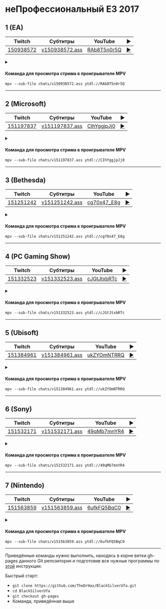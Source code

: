 <!-- video.js -->
<link href="https://cdnjs.cloudflare.com/ajax/libs/video.js/6.3.3/video-js.css" rel="stylesheet">
<script src="https://cdnjs.cloudflare.com/ajax/libs/video.js/6.3.3/video.js"></script>
<!-- videojs-youtube -->
<script src="https://cdnjs.cloudflare.com/ajax/libs/videojs-youtube/2.4.1/Youtube.js"></script>
<!-- libjass -->
<link href="https://cdn.jsdelivr.net/npm/libjass@0.11.0/libjass.css" rel="stylesheet">
<script src="https://cdn.jsdelivr.net/npm/libjass@0.11.0/libjass.js"></script>
<!-- videojs-ass -->
<link href="https://cdn.jsdelivr.net/npm/videojs-ass@0.8.0/src/videojs.ass.css" rel="stylesheet">
<script src="https://cdn.jsdelivr.net/npm/videojs-ass@0.8.0/src/videojs.ass.js"></script>
<!-- videojs-resolution-switcher -->
<script src="https://cdn.jsdelivr.net/npm/videojs-resolution-switcher@0.4.2/lib/videojs-resolution-switcher.min.js"></script>

<script>
function createPlayer(id, youtube, twitch) {
  videojs(id, {
    controls: true,
    nativeControlsForTouch: false,
    width: 640,
    height: 360,
    fluid: true,
    plugins: {
      ass: {
        src: ["../chats/v" + twitch + ".ass"],
        delay: -0.1,
      },
      videoJsResolutionSwitcher: {
        default: 'high',
        dynamicLabel: true
      }
    },
    techOrder: ["youtube"],
    sources: [{
      "type": "video/youtube",
      "src": "https://www.youtube.com/watch?v=" + youtube
    }]
  });
}
</script>

# неПрофессиональный E3 2017

## 1 (EA)

| Twitch | Субтитры | YouTube | ▶ |
| ------ | -------- | ------- | - |
| [150938572](https://www.twitch.tv/videos/150938572) | [v150938572.ass](../chats/v150938572.ass) | [RAb8T5n0r5Q](https://www.youtube.com/watch?v=RAb8T5n0r5Q) | <a href="/src/player.html?v=RAb8T5n0r5Q&s=150938572" onclick="return openPlayer150938572()">▶</a> |

<script>
  function openPlayer150938572() {
    createPlayer("player-RAb8T5n0r5Q", "RAb8T5n0r5Q", "150938572");
    document.getElementById("spoiler-RAb8T5n0r5Q").click();
    return false;
  }
</script>

<details>
  <summary id="spoiler-RAb8T5n0r5Q"></summary>

  <div class="player-wrapper" style="margin-top: 32px">
    <video
      id="player-RAb8T5n0r5Q"
      class="video-js vjs-default-skin vjs-big-play-centered" />
  </div>
</details>

#### Команда для просмотра стрима в проигрывателе MPV

```
mpv --sub-file chats/v150938572.ass ytdl://RAb8T5n0r5Q
```
----
## 2 (Microsoft)

| Twitch | Субтитры | YouTube | ▶ |
| ------ | -------- | ------- | - |
| [151197837](https://www.twitch.tv/videos/151197837) | [v151197837.ass](../chats/v151197837.ass) | [CIhYggjpJj0](https://www.youtube.com/watch?v=CIhYggjpJj0) | <a href="/src/player.html?v=CIhYggjpJj0&s=151197837" onclick="return openPlayer151197837()">▶</a> |

<script>
  function openPlayer151197837() {
    createPlayer("player-CIhYggjpJj0", "CIhYggjpJj0", "151197837");
    document.getElementById("spoiler-CIhYggjpJj0").click();
    return false;
  }
</script>

<details>
  <summary id="spoiler-CIhYggjpJj0"></summary>

  <div class="player-wrapper" style="margin-top: 32px">
    <video
      id="player-CIhYggjpJj0"
      class="video-js vjs-default-skin vjs-big-play-centered" />
  </div>
</details>

#### Команда для просмотра стрима в проигрывателе MPV

```
mpv --sub-file chats/v151197837.ass ytdl://CIhYggjpJj0
```
----
## 3 (Bethesda)

| Twitch | Субтитры | YouTube | ▶ |
| ------ | -------- | ------- | - |
| [151251242](https://www.twitch.tv/videos/151251242) | [v151251242.ass](../chats/v151251242.ass) | [cg70x47_E8g](https://www.youtube.com/watch?v=cg70x47_E8g) | <a href="/src/player.html?v=cg70x47_E8g&s=151251242" onclick="return openPlayer151251242()">▶</a> |

<script>
  function openPlayer151251242() {
    createPlayer("player-cg70x47_E8g", "cg70x47_E8g", "151251242");
    document.getElementById("spoiler-cg70x47_E8g").click();
    return false;
  }
</script>

<details>
  <summary id="spoiler-cg70x47_E8g"></summary>

  <div class="player-wrapper" style="margin-top: 32px">
    <video
      id="player-cg70x47_E8g"
      class="video-js vjs-default-skin vjs-big-play-centered" />
  </div>
</details>

#### Команда для просмотра стрима в проигрывателе MPV

```
mpv --sub-file chats/v151251242.ass ytdl://cg70x47_E8g
```
----
## 4 (PC Gaming Show)

| Twitch | Субтитры | YouTube | ▶ |
| ------ | -------- | ------- | - |
| [151332523](https://www.twitch.tv/videos/151332523) | [v151332523.ass](../chats/v151332523.ass) | [cJGtJtxbRTc](https://www.youtube.com/watch?v=cJGtJtxbRTc) | <a href="/src/player.html?v=cJGtJtxbRTc&s=151332523" onclick="return openPlayer151332523()">▶</a> |

<script>
  function openPlayer151332523() {
    createPlayer("player-cJGtJtxbRTc", "cJGtJtxbRTc", "151332523");
    document.getElementById("spoiler-cJGtJtxbRTc").click();
    return false;
  }
</script>

<details>
  <summary id="spoiler-cJGtJtxbRTc"></summary>

  <div class="player-wrapper" style="margin-top: 32px">
    <video
      id="player-cJGtJtxbRTc"
      class="video-js vjs-default-skin vjs-big-play-centered" />
  </div>
</details>

#### Команда для просмотра стрима в проигрывателе MPV

```
mpv --sub-file chats/v151332523.ass ytdl://cJGtJtxbRTc
```
----
## 5 (Ubisoft)

| Twitch | Субтитры | YouTube | ▶ |
| ------ | -------- | ------- | - |
| [151384961](https://www.twitch.tv/videos/151384961) | [v151384961.ass](../chats/v151384961.ass) | [ukZYOmNTRRQ](https://www.youtube.com/watch?v=ukZYOmNTRRQ) | <a href="/src/player.html?v=ukZYOmNTRRQ&s=151384961" onclick="return openPlayer151384961()">▶</a> |

<script>
  function openPlayer151384961() {
    createPlayer("player-ukZYOmNTRRQ", "ukZYOmNTRRQ", "151384961");
    document.getElementById("spoiler-ukZYOmNTRRQ").click();
    return false;
  }
</script>

<details>
  <summary id="spoiler-ukZYOmNTRRQ"></summary>

  <div class="player-wrapper" style="margin-top: 32px">
    <video
      id="player-ukZYOmNTRRQ"
      class="video-js vjs-default-skin vjs-big-play-centered" />
  </div>
</details>

#### Команда для просмотра стрима в проигрывателе MPV

```
mpv --sub-file chats/v151384961.ass ytdl://ukZYOmNTRRQ
```
----
## 6 (Sony)

| Twitch | Субтитры | YouTube | ▶ |
| ------ | -------- | ------- | - |
| [151532171](https://www.twitch.tv/videos/151532171) | [v151532171.ass](../chats/v151532171.ass) | [49qMb7mnYR4](https://www.youtube.com/watch?v=49qMb7mnYR4) | <a href="/src/player.html?v=49qMb7mnYR4&s=151532171" onclick="return openPlayer151532171()">▶</a> |

<script>
  function openPlayer151532171() {
    createPlayer("player-49qMb7mnYR4", "49qMb7mnYR4", "151532171");
    document.getElementById("spoiler-49qMb7mnYR4").click();
    return false;
  }
</script>

<details>
  <summary id="spoiler-49qMb7mnYR4"></summary>

  <div class="player-wrapper" style="margin-top: 32px">
    <video
      id="player-49qMb7mnYR4"
      class="video-js vjs-default-skin vjs-big-play-centered" />
  </div>
</details>

#### Команда для просмотра стрима в проигрывателе MPV

```
mpv --sub-file chats/v151532171.ass ytdl://49qMb7mnYR4
```
----
## 7 (Nintendo)

| Twitch | Субтитры | YouTube | ▶ |
| ------ | -------- | ------- | - |
| [151563859](https://www.twitch.tv/videos/151563859) | [v151563859.ass](../chats/v151563859.ass) | [6ufkFQ5BqC0](https://www.youtube.com/watch?v=6ufkFQ5BqC0) | <a href="/src/player.html?v=6ufkFQ5BqC0&s=151563859" onclick="return openPlayer151563859()">▶</a> |

<script>
  function openPlayer151563859() {
    createPlayer("player-6ufkFQ5BqC0", "6ufkFQ5BqC0", "151563859");
    document.getElementById("spoiler-6ufkFQ5BqC0").click();
    return false;
  }
</script>

<details>
  <summary id="spoiler-6ufkFQ5BqC0"></summary>

  <div class="player-wrapper" style="margin-top: 32px">
    <video
      id="player-6ufkFQ5BqC0"
      class="video-js vjs-default-skin vjs-big-play-centered" />
  </div>
</details>

#### Команда для просмотра стрима в проигрывателе MPV

```
mpv --sub-file chats/v151563859.ass ytdl://6ufkFQ5BqC0
```
----

Приведённые команды нужно выполнить, находясь в корне ветки gh-pages данного Git репозитория и подготовив все нужные программы по [этой](../tutorials/watch-online.md) инструкции.

Быстрый старт:
* `git clone https://github.com/TheDrHax/BlackSilverUfa.git`
* `cd BlackSilverUfa`
* `git checkout gh-pages`
* Команда, приведённая выше

